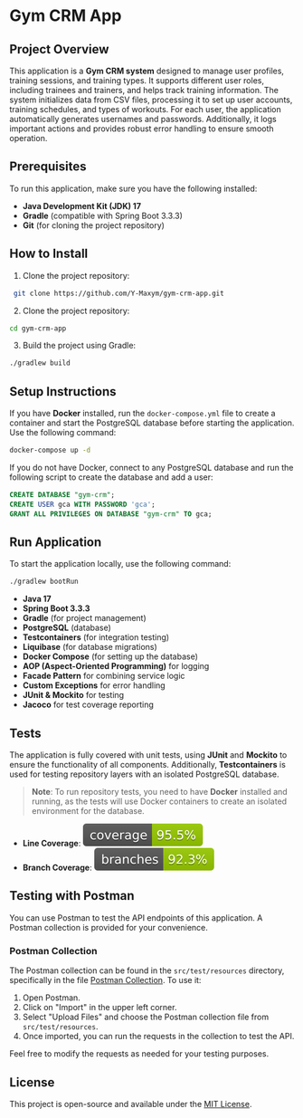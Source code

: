 ﻿# Gym CRM App

## Project Overview
This application is a **Gym CRM system** designed to manage user profiles, training sessions, and training types. It supports different user roles, including trainees and trainers, and helps track training information. The system initializes data from CSV files, processing it to set up user accounts, training schedules, and types of workouts. For each user, the application automatically generates usernames and passwords. Additionally, it logs important actions and provides robust error handling to ensure smooth operation.

## Prerequisites

To run this application, make sure you have the following installed:

- **Java Development Kit (JDK) 17**
- **Gradle** (compatible with Spring Boot 3.3.3)
- **Git** (for cloning the project repository)

## How to Install

1. Clone the project repository:
  ```bash
   git clone https://github.com/Y-Maxym/gym-crm-app.git
  ```

2. Clone the project repository:
```bash
cd gym-crm-app
```

3. Build the project using Gradle:
```bash
./gradlew build
```

## Setup Instructions

If you have **Docker** installed, run the `docker-compose.yml` file to create a container and start the PostgreSQL database before starting the application. Use the following command:

```bash
docker-compose up -d
```

If you do not have Docker, connect to any PostgreSQL database and run the following script to create the database and add a user:
```sql
CREATE DATABASE "gym-crm";
CREATE USER gca WITH PASSWORD 'gca';
GRANT ALL PRIVILEGES ON DATABASE "gym-crm" TO gca;
```

## Run Application

To start the application locally, use the following command:
```bash
./gradlew bootRun
```

- **Java 17**
- **Spring Boot 3.3.3**
- **Gradle** (for project management)
- **PostgreSQL** (database)
- **Testcontainers** (for integration testing)
- **Liquibase** (for database migrations)
- **Docker Compose** (for setting up the database)
- **AOP (Aspect-Oriented Programming)** for logging
- **Facade Pattern** for combining service logic
- **Custom Exceptions** for error handling
- **JUnit & Mockito** for testing
- **Jacoco** for test coverage reporting

## Tests

The application is fully covered with unit tests, using **JUnit** and **Mockito** to ensure the functionality of all components. Additionally, **Testcontainers** is used for testing repository layers with an isolated PostgreSQL database.

> **Note**: To run repository tests, you need to have **Docker** installed and running, as the tests will use Docker containers to create an isolated environment for the database.

- **Line Coverage**: ![Coverage](.github/badges/jacoco.svg)
- **Branch Coverage**: ![Branches](.github/badges/branches.svg)

## Testing with Postman

You can use Postman to test the API endpoints of this application. A Postman collection is provided for your convenience.

### Postman Collection

The Postman collection can be found in the `src/test/resources` directory, specifically in the file [Postman Collection](src/test/resources/gym-crm-app.postman_collection.json). To use it:

1. Open Postman.
2. Click on "Import" in the upper left corner.
3. Select "Upload Files" and choose the Postman collection file from `src/test/resources`.
4. Once imported, you can run the requests in the collection to test the API.

Feel free to modify the requests as needed for your testing purposes.

## License
This project is open-source and available under the [MIT License](LICENSE).